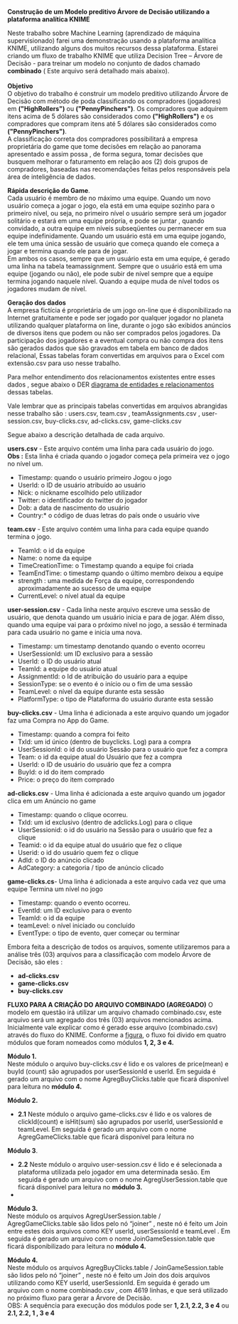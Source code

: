 **Construção de um Modelo preditivo Árvore de Decisão utilizando a plataforma analítica KNIME**

Neste trabalho sobre Machine Learning (aprendizado de máquina supervisionado) farei uma demonstração usando a plataforma analítica KNIME, utilizando alguns dos muitos recursos dessa plataforma.
Estarei criando um fluxo de trabalho KNIME que utiliza Decision Tree –  Árvore de Decisão -  para treinar um modelo no conjunto de dados chamado **combinado** ( Este arquivo será detalhado mais abaixo).<br/>                                
**Objetivo**<br/> 
 O objetivo do trabalho é construir um modelo preditivo utilizando Árvore de Decisão com método de poda classificando os compradores (jogadores) em **("HighRollers")** ou **("PennyPinchers")**. Os compradores que adquirem itens acima de 5 dólares são considerados como **("HighRollers")** e os compradores que compram itens até 5 dólares são considerados como **("PennyPinchers")**.<br/>
 A classificação correta dos compradores possibilitará a empresa proprietária do game que tome decisões em relação ao panorama apresentado e assim possa , de forma segura, tomar decisões que busquem melhorar o faturamento em relação aos (2) dois grupos de compradores, baseadas nas recomendações feitas pelos responsáveis pela área de inteligência de dados.<br/>

**Rápida descrição do Game**.<br/>
Cada usuário é membro de no máximo uma equipe. Quando um novo usuário começa a jogar o jogo, ela está em uma equipe sozinho para o primeiro nível, ou seja, no primeiro nível o usuário sempre será um jogador solitário e estará em uma equipe própria, e pode se juntar , quando convidado,  a outra  equipe em níveis subseqüentes ou permanecer em sua equipe indefinidamente.
Quando um usuário está em uma equipe jogando, ele tem uma única sessão de usuário que começa quando ele começa a jogar e termina quando ele para de jogar.<br/>
Em ambos os casos, sempre que um usuário esta em uma equipe, é gerado uma linha na tabela teamassignment. 
Sempre que o usuário está em uma equipe (jogando ou não), ele pode subir de nível sempre que a equipe termina jogando naquele nível.  Quando a equipe muda de nível todos os jogadores mudam de nível.<br/>

**Geração dos dados**<br/>
A empresa fictícia é proprietária de um jogo on-line que é disponibilizado na Internet gratuitamente e pode ser jogado por qualquer jogador no planeta utilizando qualquer plataforma on line,
durante o jogo são exibidos anúncios de diversos itens que podem ou não ser comprados pelos jogadores. Da participação dos jogadores e a eventual compra ou não compra dos itens  são gerados dados que são gravados em tabela em banco de dados relacional,
Essas tabelas foram convertidas em arquivos para o Excel com extensão.csv para  uso nesse trabalho.<br/>

Para melhor entendimento dos relacionamentos existentes entre esses dados , segue abaixo o DER [diagrama de entidades e relacionamentos](https://github.com/pmoniz7/Modelo-DecisionTree-KNIME-/blob/master/Modelo-DER.PNG) dessas tabelas.<br/>
      						
Vale lembrar que as principais tabelas convertidas em  arquivos  abrangidas nesse trabalho são :
users.csv, team.csv , teamAssignments.csv , user-session.csv, buy-clicks.csv,                 ad-clicks.csv, game-clicks.csv<br/>

Segue abaixo a descrição detalhada de cada arquivo.<br/>



**users.csv** - Este arquivo contém uma linha para cada usuário do 
jogo.<br/>
**Obs :** Esta linha é criada quando o jogador começa pela primeira vez o jogo no nível um.<br/>
* Timestamp: quando o usuário primeiro Jogou o jogo<br/>
* UserId: o ID de usuário atribuído ao usuário<br/>
* Nick:     o nickname escolhido pelo  utilizador<br/>
* Twitter: o identificador do twitter do jogador<br/>
* Dob: a data de nascimento do usuário<br/>
* Country:* o código de duas letras do país onde o usuário vive<br/>

**team.csv** - Este arquivo contém uma linha para cada equipe quando termina o jogo.<br/>
* TeamId: o id da equipe<br/>
* Name: o nome da equipe<br/>
* TimeCreationTime: o Timestamp quando a equipe foi criada<br/>
* TeamEndTime: o timestamp quando o último membro deixou a equipe<br/>
* strength : uma medida de Força da equipe, correspondendo aproximadamente ao sucesso de uma equipe<br/>
* CurrentLevel: o nível atual da equipe<br/>

**user-session.csv** - Cada linha neste arquivo escreve uma sessão de usuário, que denota quando um usuário inicia e  para de jogar. Além disso, quando uma equipe vai para o próximo nível no jogo, a sessão é terminada para cada usuário no game e inicia uma nova.<br/>
* Timestamp: um timestamp denotando quando o evento ocorreu<br/>
* UserSessionId: um ID exclusivo para a sessão<br/>
* UserId: o ID do usuário atual<br/>
* TeamId: a equipe do usuário atual<br/>
* AssignmentId:  o Id de atribuição do usuário para a equipe<br/>
* SessionType: se o evento é o início ou o fim de uma sessão<br/>
* TeamLevel: o nível da equipe durante esta sessão<br/>
* PlatformType: o tipo de Plataforma do usuário durante esta sessão<br/>

**buy-clicks.csv** - Uma linha é adicionada a este arquivo quando um jogador faz uma Compra no App do Game.<br/>
* Timestamp: quando a compra foi feito<br/>
* TxId: um id único (dentro de buyclicks. Log) para a compra<br/>
* UserSessionId: o id do usuário Sessão para o usuário que fez a compra<br/>
* Team: o id da equipe atual do Usuário que fez a compra<br/>
* UserId: o ID de usuário do usuário que fez a compra<br/>
* BuyId: o id do item comprado<br/>
* Price: o preço do item comprado<br/>

**ad-clicks.csv** - Uma linha é adicionada a este arquivo quando um jogador clica em um
Anúncio no game<br/>
* Timestamp: quando o clique ocorreu.<br/>
* TxId: um id exclusivo (dentro de adclicks.Log) para o clique<br/>
* UserSessionid: o id do usuário na Sessão para o usuário que fez a clique<br/>
* Teamid: o id da equipe atual do usuário que fez o clique<br/>
* Userid: o id do usuário quem fez o clique<br/>
* AdId: o ID do anúncio clicado<br/> 
* AdCategory: a categoria / tipo de anúncio clicado<br/> 

**game-clicks.cs**- Uma linha é adicionada a este arquivo cada vez que uma equipe
Termina um nível no jogo<br/>
* Timestamp: quando o evento ocorreu.<br/>
* EventId: um ID exclusivo para o evento<br/>
* TeamId: o id da equipe <br/>
* teamLevel: o nível iniciado ou concluído<br/>
* EventType: o tipo de evento, quer começar ou terminar<br/>
 
Embora feita a descrição de todos os arquivos, somente utilizaremos para a análise três (03) arquivos para a classificação com modelo  Árvore de Decisão, são eles :<br/> 
* **ad-clicks.csv** 
* **game-clicks.csv**
* **buy-clicks.csv**<br/>

**FLUXO  PARA A CRIAÇÃO DO ARQUIVO COMBINADO (AGREGADO)**
O modelo em questão irá utilizar um arquivo  chamado combinado.csv, este arquivo será um agregado dos três (03) arquivos mencionados acima.
Inicialmente vale explicar como é gerado esse arquivo (combinado.csv) através do fluxo do KNIME.
Conforme a [figura](https://github.com/pmoniz7/Modelo-DecisionTree-KNIME-/blob/master/Fluxo%20Prepara%C3%A7%C3%A3o.PNG), o fluxo foi divido em quatro módulos  que foram nomeados como módulos **1, 2, 3 e 4.**<br/>

**Módulo 1.**<br/>
Neste módulo  o arquivo  buy-clicks.csv é lido e os valores de price(mean)  e buyId (count) são agrupados por userSessionId e userId.  Em seguida  é  gerado  um  arquivo  com o nome AgregBuyClicks.table que ficará disponível para leitura no **módulo 4.**<br/>

**Módulo 2.**<br/>
* **2.1** Neste módulo  o arquivo  game-clicks.csv é lido e os valores de clickId(count)  e isHit(sum)  são agrupados por  userId, userSessionId e teamLevel.  Em seguida  é  gerado  um  arquivo  com o nome AgregGameClicks.table que ficará disponível  para leitura no 

**Módulo 3**.<br/>
 * **2.2** Neste módulo  o arquivo  user-session.csv é lido e é selecionada a plataforma utilizada pelo jogador em uma determinada sesão.  Em seguida  é  gerado  um  arquivo  com o nome AgregUserSession.table que ficará disponível para leitura no **módulo 3.**<br/>
 * 
**Módulo 3.**<br/>
Neste módulo  os arquivos  AgregUserSession.table / AgregGameClicks.table são lidos pelo nó “joiner” , neste nó é feito um Join entre estes dois arquivos  como KEY userId, userSessionId e teamLevel .  Em seguida  é  gerado  um  arquivo  com o nome JoinGameSession.table que ficará disponibilizado para leitura no **módulo 4.**<br/>

**Módulo 4.**<br/>
Neste módulo  os arquivos  AgregBuyClicks.table / JoinGameSession.table são lidos pelo nó “joiner” , neste nó é feito um Join dos  dois arquivos utilizando como KEY  userId, userSessionId.  Em seguida  é  gerado  um  arquivo  com o nome combinado.csv , com 4619 linhas,  e que será utilizado no próximo fluxo para gerar a Árvore de Decisão.<br/>
OBS:  A  sequência  para  execução  dos  módulos  pode  ser  **1, 2.1, 2.2, 3 e 4** ou                                               **2.1, 2.2, 1 , 3 e 4** 


